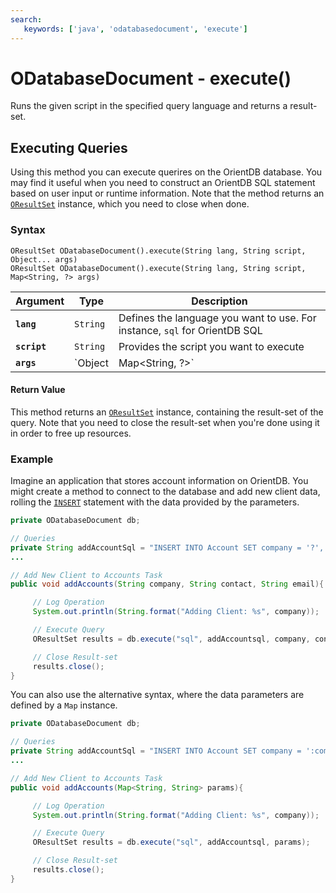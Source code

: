 ```yaml
---
search:
   keywords: ['java', 'odatabasedocument', 'execute']
---
```


# ODatabaseDocument - execute()

Runs the given script in the specified query language and returns a result-set.

## Executing Queries

Using this method you can execute querires on the OrientDB database.  You may find it useful when you need to construct an OrientDB SQL statement based on user input or runtime information.  Note that the method returns an [`OResultSet`](../OResultSet.md) instance, which you need to close when done.

### Syntax

```
OResultSet ODatabaseDocument().execute(String lang, String script, Object... args)
OResultSet ODatabaseDocument().execute(String lang, String script, Map<String, ?> args)
```

| Argument | Type | Description |
|---|---|---|
| **`lang`** | `String` | Defines the language you want to use.  For instance, `sql` for OrientDB SQL |
| **`script`** | `String` | Provides the script you want to execute |
| **`args`** | `Object | Map<String, ?>` | Defines arguments to use in formatting the script |

#### Return Value

This method returns an [`OResultSet`](../OResultSet.md) instance, containing the result-set of the query.  Note that you need to close the result-set when you're done using it in order to free up resources.

### Example

Imagine an application that stores account information on OrientDB.  You might create a method to connect to the database and add new client data, rolling the [`INSERT`](../../sql/SQL-Insert.md) statement with the data provided by the parameters.

```java
private ODatabaseDocument db;

// Queries
private String addAccountSql = "INSERT INTO Account SET company = '?', contact = '?', email = '?'";
...

// Add New Client to Accounts Task
public void addAccounts(String company, String contact, String email){

     // Log Operation
	 System.out.println(String.format("Adding Client: %s", company));

	 // Execute Query
	 OResultSet results = db.execute("sql", addAccountsql, company, contact, email);

	 // Close Result-set
	 results.close();
}
```

You can also use the alternative syntax, where the data parameters are defined by a `Map` instance.

```java
private ODatabaseDocument db;

// Queries
private String addAccountSql = "INSERT INTO Account SET company = ':company', contact = ':contact', email = ':email'";
...

// Add New Client to Accounts Task
public void addAccounts(Map<String, String> params){

     // Log Operation
	 System.out.println(String.format("Adding Client: %s", company));

	 // Execute Query
	 OResultSet results = db.execute("sql", addAccountsql, params);

	 // Close Result-set
	 results.close();
}
```


